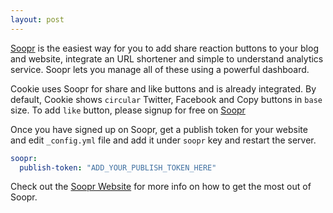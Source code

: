 ```yaml
---
layout: post
---
```



[Soopr][soopr-website] is the easiest way for you to add share reaction buttons to your blog and website, integrate an URL shortener and simple to understand analytics service. Soopr lets you manage all of these using a powerful dashboard.

Cookie uses Soopr for share and like buttons and is already integrated. By default, Cookie shows `circular` Twitter, Facebook and Copy buttons in `base` size. To add `like` button, please signup for free on [Soopr][soopr-website]

Once you have signed up on Soopr, get a publish token for your website and edit `_config.yml` file and add it under `soopr` key and restart the server.
```yml
soopr:
  publish-token: "ADD_YOUR_PUBLISH_TOKEN_HERE" 
```

Check out the [Soopr Website][soopr-website] for more info on how to get the most out of Soopr. 

[soopr-website]: https://www.soopr.co

